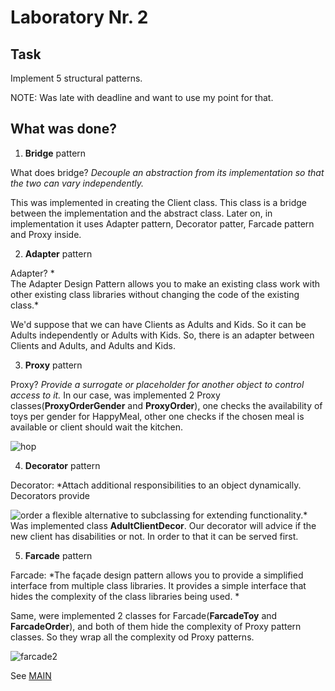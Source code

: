 # Laboratory Nr. 2
## Task
Implement 5 structural patterns.

NOTE: Was late with deadline and want to use my point for that.

## What was done?

1. **Bridge** pattern

What does bridge? *Decouple an abstraction from its implementation so that the two can vary
independently.* 

This was implemented in creating the Client class. This class is a bridge between the implementation and the abstract class.
Later on, in implementation it uses Adapter pattern, Decorator patter, Farcade pattern and Proxy inside.


2. **Adapter** pattern

Adapter? *	
The Adapter Design Pattern allows you to make an existing class work with other existing class libraries without changing the code of the existing class.*

We'd suppose that we can have Clients as Adults and Kids. So it can be Adults independently or Adults with Kids.
So, there is an adapter between Clients and Adults, and Adults and Kids.

3. **Proxy** pattern

Proxy? *Provide a surrogate or placeholder for another object to control access to it.*
In our case, was implemented 2 Proxy classes(**ProxyOrderGender** and **ProxyOrder**), one checks the availability of toys per gender for HappyMeal, other one
checks if the chosen meal is available or client should wait the kitchen.

![hop](https://user-images.githubusercontent.com/24621285/55293853-a7e5c880-5403-11e9-8a68-d99f31ed8df9.PNG)

4. **Decorator** pattern

Decorator: *Attach additional responsibilities to an object dynamically. Decorators provide

![order](https://user-images.githubusercontent.com/24621285/55293854-a7e5c880-5403-11e9-923b-aa452e8df81d.PNG)
a flexible alternative to subclassing for extending functionality.*
Was implemented class **AdultClientDecor**.
Our decorator will advice if the new client has disabilities or not. In order to that it can be served first.

5. **Farcade** pattern

Farcade: *The façade design pattern allows you to provide a simplified interface from multiple class libraries. It provides a simple interface that hides the complexity of the class libraries being used. *

Same, were implemented 2 classes for Farcade(**FarcadeToy** and **FarcadeOrder**), and both of them hide the complexity of Proxy pattern classes.
So they wrap all the complexity od Proxy patterns.

![farcade2](https://user-images.githubusercontent.com/24621285/55293852-a7e5c880-5403-11e9-81ff-445e58d938b6.PNG)



See [MAIN](https://github.com/Secoranda/TMPS/blob/master/LAB2/LAB2/LAB2/Program.cs)
